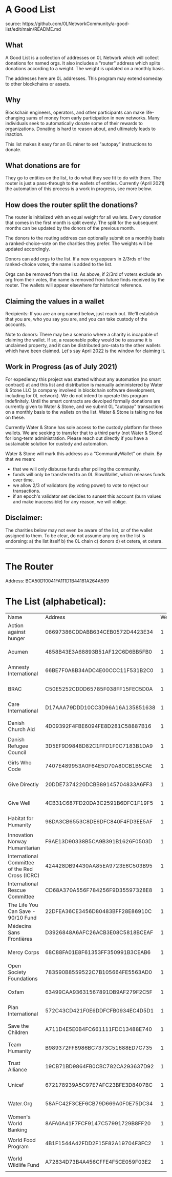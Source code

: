 <h1>A Good List</h1>
source: https://github.com/0LNetworkCommunity/a-good-list/edit/main/README.md


<h2>What</h2>

A Good List is a collection of addresses on 0L Network which will collect donations for named orgs. It also includes a
"router" address which splits donations according to a weight. The weight is updated on a monthly basis.

The addresses here are 0L addresses. This program may extend someday to other blockchains or assets.

<h2>Why</h2>


Blockchain engineers, operators, and other participants can make life-changing sums of money from early participation in
new networks. Many individuals seek to automatically donate some of their rewards to organizations. Donating is hard to
reason about, and ultimately leads to inaction.

This list makes it easy for an 0L miner to set "autopay" instructions to donate.

<h2>What donations are for</h2>

They go to entities on the list, to do what they see fit to do with them. The router is just a pass-through to the
wallets of entities. Currently (April 2021) the automation of this process is a work in progress, see more below.

<h2>How does the router split the donations?</h2>

The router is initialized with an equal weight for all wallets. Every donation that comes in the first month is split
evenly. The split for the subsequent months can be updated by the donors of the previous month.

The donors to the routing address can optionally submit on a monthly basis a ranked-choice-vote on the charities they
prefer. The weights will be updated accordingly.

Donors can add orgs to the list. If a new org appears in 2/3rds of the ranked-choice votes, the name is added to the
list.

Orgs can be removed from the list. As above, if 2/3rd of voters exclude an org from their votes, the name is removed
from future finds received by the router. The wallets will appear elsewhere for historical reference.

<h2>Claiming the values in a wallet</h2>

Recipients: If you are an org named below, just reach out. We'll establish that you are, who you say you are, and you
can take custody of the accounts.

Note to donors: There may be a scenario where a charity is incapable of claiming the wallet. If so, a reasonable policy
would be to assume it is unclaimed property, and it can be distributed pro-rata to the other wallets which have been
claimed. Let's say April 2022 is the window for claiming it.

<h2>Work in Progress (as of July 2021)</h2>

For expediency this project was started without any automation (no smart contract) at and this list and distribution is
manually administered by Water & Stone LLC (a company involved in blockchain software development, including for 0L network). We
do not intend to operate this program indefinitely. Until the smart contracts are devolped formally donations are
currently given to Water & Stone, and we submit 0L "autopay" transactions on a monthly basis to the wallets on the list. Water & Stone is
taking no fee on these.

Currently Water & Stone has sole access to the custody platform for these wallets. We are seeking to transfer that to a third
party (not Water & Stone) for long-term administration. Please reach out directly if you have a sustainable solution for custody
and automation.

Water & Stone will mark this address as a “CommunityWallet” on chain. By that we mean:
- that we will only disburse funds after polling the community.
- funds will only be transferred to an 0L SlowWallet, which releases funds over time.
- we allow 2/3 of validators (by voting power) to vote to reject our transactions.
- if an epoch's validator set decides to sunset this account (burn values and make inaccessible) for any reason, we will oblige.

<h2>Disclaimer: </h2>

The charities below may not even be aware of the list, or of the wallet assigned to them. To be clear, do not assume any
org on the list is endorsing: a) the list itself b) the 0L chain c) donors d) et cetera, et cetera.


---------

<h1>The Router </h1>

Address: BCA50D10041FA111D1B44181A264A599

<h1>The List (alphabetical):</h1>

<table>
  <tr>
    <td>Name
    </td>
    <td>Address
    </td>
    <td>Weight
    </td>
  </tr>

  <tr>
    <td>Action against hunger
    </td>
    <td>06697386CDDABB634CEB0572D4423E34
    </td>
    <td>
      <p>1</p>
    </td>
  </tr>

  <tr>
    <td>Acumen
    </td>
    <td>4858B43E3A68893B51AF12C6D6BB5FB0
    </td>
    <td>
      <p>1</p>
    </td>
  </tr>

  <tr>
    <td>Amnesty International
    </td>
    <td>66BE7F0A8B34ADC4E00CCC11F531B2C0
    </td>
    <td>
      <p>1</p>
    </td>
  </tr>

  <tr>
    <td>BRAC
    </td>
    <td>C50E5252CDDD65785F038FF15FEC5D0A
    </td>
    <td>
      <p>1</p>
    </td>
  </tr>
  <tr>
    <td>Care International
    </td>
    <td>D17AAA79DDD10CC3D96A16A135851638
    </td>
    <td>
      <p>1</p>
    </td>
  </tr>

  <tr>
    <td>Danish Church Aid
    </td>
    <td>4D09392F4FBE6094FE8D281C58887B16
    </td>
    <td>
      <p>1</p>
    </td>
  </tr>

  <tr>
    <td>Danish Refugee Council
    </td>
    <td>3D5EF9D9848D82C1FFD1F0C7183B1DA9
    </td>
    <td>
      <p>1</p>
    </td>
  </tr>

  <tr>
    <td>Girls Who Code
    </td>
    <td>7407E489953A0F64E5D70A80CB1B5CAE
    </td>
    <td>
      <p>1</p>
    </td>
  </tr>

  <tr>
    <td>Give Directly
    </td>
    <td>20DDE7374220DCBB89145704833A6FF3
    </td>
    <td>
      <p>1</p>
    </td>
  </tr>

  <tr>
    <td>Give Well
    </td>
    <td>4CB31C687FD20DA3C2591B6DFC1F19F5
    </td>
    <td>
      <p>1</p>
    </td>
  </tr>

  <tr>
    <td>Habitat for Humanity
    </td>
    <td>98DA3CB6553C8DE6DFC840F4FD3EE5AF
    </td>
    <td>
      <p>1</p>
    </td>
  </tr>

  <tr>
    <td>Innovation Norway Humanitarian
    </td>
    <td>F9AE13D90338B5CA9B391B1626F0503D
    </td>
    <td>
      <p>1</p>
    </td>
  </tr>

  <tr>
    <td>International Committee of the Red Cross (ICRC)
    </td>
    <td>424428DB94430AA85EA9723E6C503B95
    </td>
    <td>
      <p>1</p>
    </td>
  </tr>

  <tr>
    <td>International Rescue Committee
    </td>
    <td>CD68A370A556F784256F9D35597328E8
    </td>
    <td>
      <p>1</p>
    </td>
  </tr>

  <tr>
    <td>The Life You Can Save - 90/10 Fund
    </td>
    <td>22DFEA36CE3456D80483BFF28E86910C
    </td>
    <td>
      <p>1</p>
    </td>
  </tr>

  <tr>
    <td>Médecins Sans Frontières
    </td>
    <td>D3926848A6AFC26ACB3E08C5818BCEAF
    </td>
    <td>
      <p>1</p>
    </td>
  </tr>

  <tr>
    <td>Mercy Corps
    </td>
    <td>68C88FA01E8F61353FF350991B3CEAB6
    </td>
    <td>
      <p>1</p>
    </td>
  </tr>

  <tr>
    <td>Open Society Foundations
    </td>
    <td>783590B8559522C7B105664FE5563AD0
    </td>
    <td>
      <p>1</p>
    </td>
  </tr>

  <tr>
    <td>Oxfam
    </td>
    <td>63499CAA93631567891DB9AF279F2C5F
    </td>
    <td>
      <p>1</p>
    </td>
  </tr>

  <tr>
    <td>Plan International
    </td>
    <td>572C43CD421F0E6DDFCFB0934EC4D5D1
    </td>
    <td>
      <p>1</p>
    </td>
  </tr>

  <tr>
    <td>Save the Children
    </td>
    <td>A711D4E5E0B4FC661111FDC13488E740
    </td>
    <td>
      <p>1</p>
    </td>
  </tr>

  <tr>
    <td>Team Humanity
    </td>
    <td>B989372FF8986BC7373C51688ED7C735
    </td>
    <td>
      <p>1</p>
    </td>
  </tr>

   <tr>
    <td>Trust Alliance
    </td>
    <td>19CB71BD9864FB0CBC782CA293637D92
    </td>
    <td>
      <p>1</p>
    </td>
  </tr>

  <tr>
    <td>Unicef
    </td>
    <td>672178939A5C97E7AFC23BFE3D8407BC
    </td>
    <td>
      <p>1</p>
    </td>
  </tr>

  <tr>
    <td>Water.Org
    </td>
    <td>58AFC42F3CEF6CB79D669A0F0E75DC34
    </td>
    <td>
      <p>1</p>
    </td>
  </tr>

  <tr>
    <td>Women's World Banking
    </td>
    <td>8AFA0A41F7FCF9147C57991729B8FF20
    </td>
    <td>
      <p>1</p>
    </td>
  </tr>

  <tr>
    <td>World Food Program
    </td>
    <td>4B1F1544A42FDD2F15F82A19704F3FC2
    </td>
    <td>
      <p>
        1</p>
    </td>
  </tr>

  <tr>
    <td>World Wildlife Fund
    </td>
    <td>A72834D73B4A456CFFE4F5CE059F03E2
    </td>
    <td>
      <p>1</p>
    </td>
  </tr>
</table>
